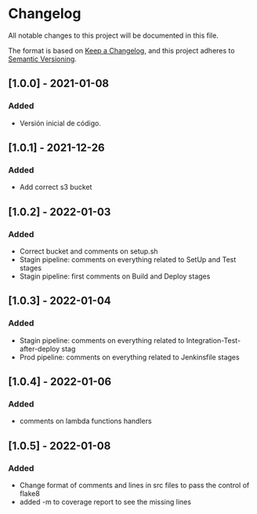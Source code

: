 # Changelog
All notable changes to this project will be documented in this file.

The format is based on [Keep a Changelog](https://keepachangelog.com/en/1.0.0/),
and this project adheres to [Semantic Versioning](https://semver.org/spec/v2.0.0.html).

## [1.0.0] - 2021-01-08
### Added
- Versión inicial de código.
## [1.0.1] - 2021-12-26
### Added
- Add correct s3 bucket
## [1.0.2] - 2022-01-03
### Added
- Correct bucket and comments on setup.sh
- Stagin pipeline: comments on everything related to SetUp and Test stages 
- Stagin pipeline: first comments on Build and Deploy stages
## [1.0.3] - 2022-01-04
### Added
- Stagin pipeline: comments on everything related to Integration-Test-after-deploy stag
- Prod pipeline: comments on everything related to Jenkinsfile stages
## [1.0.4] - 2022-01-06
### Added
- comments on lambda functions handlers 

## [1.0.5] - 2022-01-08
### Added
- Change format of comments and lines in src files to pass the control of flake8  
- added -m to coverage report to see the missing lines



